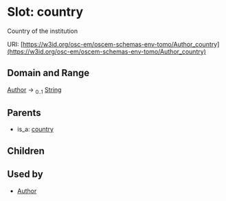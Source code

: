 
# Slot: country

Country of the institution

URI: [https://w3id.org/osc-em/oscem-schemas-env-tomo/Author_country](https://w3id.org/osc-em/oscem-schemas-env-tomo/Author_country)


## Domain and Range

[Author](Author.md) &#8594;  <sub>0..1</sub> [String](types/String.md)

## Parents

 *  is_a: [country](country.md)

## Children


## Used by

 * [Author](Author.md)
